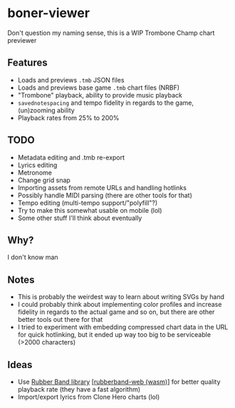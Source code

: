 # boner-viewer

Don't question my naming sense, this is a WIP Trombone Champ chart previewer

## Features

* Loads and previews `.tmb` JSON files
* Loads and previews base game `.tmb` chart files (NRBF)
* "Trombone" playback, ability to provide music playback
* `savednotespacing` and tempo fidelity in regards to the game, (un)zooming ability
* Playback rates from 25% to 200%

## TODO

* Metadata editing and .tmb re-export
* Lyrics editing
* Metronome
* Change grid snap
* Importing assets from remote URLs and handling hotlinks
* Possibly handle MIDI parsing (there are other tools for that)
* Tempo editing (multi-tempo support/"polyfill"?)
* Try to make this somewhat usable on mobile (lol)
* Some other stuff I'll think about eventually

## Why?

I don't know man

## Notes

* This is probably the weirdest way to learn about writing SVGs by hand
* I could probably think about implementing color profiles and increase fidelity in regards to the actual game
  and so on, but there are other better tools out there for that
* I tried to experiment with embedding compressed chart data in the URL for quick hotlinking,
  but it ended up way too big to be serviceable (>2000 characters)

## Ideas

* Use [Rubber Band library](https://breakfastquay.com/rubberband/why.html) [[rubberband-web (wasm)](https://github.com/delude88/rubberband-web)]
  for better quality playback rate (they have a fast algorithm)
* Import/export lyrics from Clone Hero charts (lol)